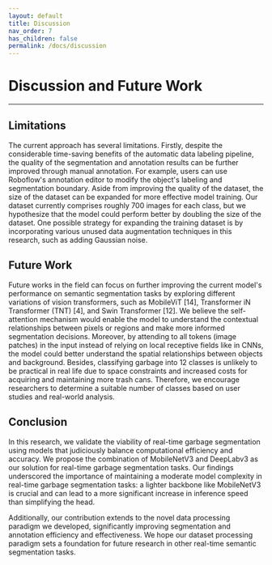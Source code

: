 ```yaml
---
layout: default
title: Discussion
nav_order: 7
has_children: false
permalink: /docs/discussion
---
```


# Discussion and Future Work

---

## Limitations

The current approach has several limitations. Firstly, despite the considerable time-saving benefits of the automatic data labeling pipeline, the quality of the segmentation and annotation results can be further improved through manual annotation. For example, users can use Roboflow's annotation editor to modify the object's labeling and segmentation boundary. Aside from improving the quality of the dataset, the size of the dataset can be expanded for more effective model training. Our dataset currently comprises roughly 700 images for each class, but we hypothesize that the model could perform better by doubling the size of the dataset. One possible strategy for expanding the training dataset is by incorporating various unused data augmentation techniques in this research, such as adding Gaussian noise.

## Future Work

Future works in the field can focus on further improving the current model's performance on semantic segmentation tasks by exploring different variations of vision transformers, such as MobileViT [14], Transformer iN Transformer (TNT) [4], and Swin Transformer [12]. We believe the self-attention mechanism would enable the model to understand the contextual relationships between pixels or regions and make more informed segmentation decisions. Moreover, by attending to all tokens (image patches) in the input instead of relying on local receptive fields like in CNNs, the model could better understand the spatial relationships between objects and background. Besides, classifying garbage into 12 classes is unlikely to be practical in real life due to space constraints and increased costs for acquiring and maintaining more trash cans. Therefore, we encourage researchers to determine a suitable number of classes based on user studies and real-world analysis.

## Conclusion

In this research, we validate the viability of real-time garbage segmentation using models that judiciously balance computational efficiency and accuracy. We propose the combination of MobileNetV3 and DeepLabv3 as our solution for real-time garbage segmentation tasks. Our findings underscored the importance of maintaining a moderate model complexity in real-time garbage segmentation tasks: a lighter backbone like MobileNetV3 is crucial and can lead to a more significant increase in inference speed than simplifying the head.

Additionally, our contribution extends to the novel data processing paradigm we developed, significantly improving segmentation and annotation efficiency and effectiveness. We hope our dataset processing paradigm sets a foundation for future research in other real-time semantic segmentation tasks.
